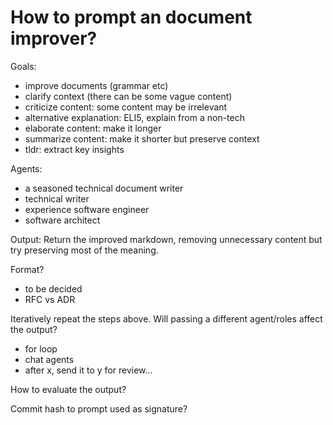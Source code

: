 # How to prompt an document improver?


Goals:
- improve documents (grammar etc)
- clarify context (there can be some vague content)
- criticize content: some content may be irrelevant
- alternative explanation: ELI5, explain from a non-tech
- elaborate content: make it longer
- summarize content: make it shorter but preserve context
- tldr: extract key insights

Agents:
- a seasoned technical document writer
- technical writer
- experience software engineer
- software architect

Output:
Return the improved markdown, removing unnecessary content but try preserving most of the meaning.

Format?
- to be decided
- RFC vs ADR


Iteratively repeat the steps above. Will passing a different agent/roles affect the output?

- for loop
- chat agents
- after x, send it to y for review...

How to evaluate the output?

Commit hash to prompt used as signature?
